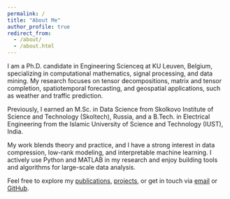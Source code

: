 ```yaml
---
permalink: /
title: "About Me"
author_profile: true
redirect_from: 
  - /about/
  - /about.html
---
```


I am a Ph.D. candidate in Engineering Scienceq at KU Leuven, Belgium, specializing in computational mathematics, signal processing, and data mining. My research focuses on tensor decompositions, matrix and tensor completion, spatiotemporal forecasting, and geospatial applications, such as weather and traffic prediction.

Previously, I earned an M.Sc. in Data Science from Skolkovo Institute of Science and Technology (Skoltech), Russia, and a B.Tech. in Electrical Engineering from the Islamic University of Science and Technology (IUST), India.

My work blends theory and practice, and I have a strong interest in data compression, low-rank modeling, and interpretable machine learning. I actively use Python and MATLAB in my research and enjoy building tools and algorithms for large-scale data analysis.

Feel free to explore my [publications](/publications/), [projects](/projects/), or get in touch via [email](/contact/) or [GitHub](https://github.com/ShakirSofi).
